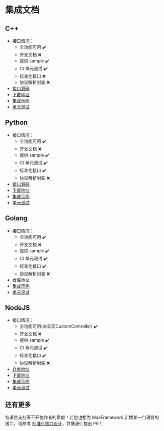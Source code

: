 # 集成文档

## C++

- 接口情况：
  - 全功能可用 ✔️
  - 开发文档 ❌
  - 提供 sample ✔️
  - CI 单元测试 ✔️
  - 标准化接口 ❌
  - 协议解析封装 ❌
- [接口源码](https://github.com/MaaXYZ/MaaFramework/tree/main/include)
- [下载地址](https://github.com/MaaXYZ/MaaFramework/releases)
- [集成示例](https://github.com/MaaXYZ/MaaFramework/blob/main/sample/cpp)
- [单元测试](https://github.com/MaaXYZ/MaaFramework/tree/main/test)

## Python

- 接口情况：
  - 全功能可用 ✔️
  - 开发文档 ❌
  - 提供 sample ✔️
  - CI 单元测试 ✔️
  - 标准化接口 ✔️
  - 协议解析封装 ❌
- [接口源码](https://github.com/MaaXYZ/MaaFramework/tree/main/source/binding/Python)
- [下载地址](https://pypi.org/project/MaaFw/)
- [集成示例](https://github.com/MaaXYZ/MaaFramework/tree/main/sample/python)
- [单元测试](https://github.com/MaaXYZ/MaaFramework/tree/main/test/python)

## Golang

- 接口情况：
  - 全功能可用 ✔️
  - 开发文档 ❌
  - 提供 sample ✔️
  - CI 单元测试 ✔️
  - 标准化接口 ✔️
  - 协议解析封装 ❌
- [仓库地址](https://github.com/MaaXYZ/maa-framework-go)
- [集成示例](https://github.com/MaaXYZ/maa-framework-go/tree/main/examples)
- [单元测试](https://github.com/MaaXYZ/maa-framework-go/tree/main/test)

## NodeJS

- 接口情况：
  - 全功能可用(未实现CustomController) ✔️
  - 开发文档 ❌
  - 提供 sample ✔️
  - CI 单元测试 ✔️
  - 标准化接口 ✔️
  - 协议解析封装 ❌
- [仓库地址](https://github.com/neko-para/maa-node)
- [下载地址](https://npmjs.com/@nekosu/maa-node)
- [集成示例](https://github.com/neko-para/maa-node/blob/main/sample/simpleLauncher.ts)
- [单元测试](https://github.com/neko-para/maa-node/tree/main/test)

## 还有更多

各语言支持离不开协作者的贡献！若您也想为 MaaFramework 新增某一门语言的接口，请参考 [标准化接口设计](4.2-标准化接口设计.md)，并像我们提出 PR！
